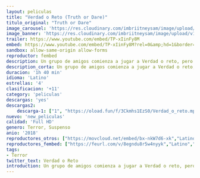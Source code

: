 ```yaml
---
layout: peliculas
title: "Verdad o Reto (Truth or Dare)"
titulo_original: "Truth or Dare"
image_carousel: 'https://res.cloudinary.com/imbriitneysam/image/upload/v1545359572/verdad-poster-min.jpg'
image_banner: 'https://res.cloudinary.com/imbriitneysam/image/upload/v1545359571/verdad-banner-min.jpg'
trailer: https://www.youtube.com/embed/TP-xIinFy8M
embed: https://www.youtube.com/embed/TP-xIinFy8M?rel=0&amp;hd=1&border=0&wmode=opaque&enablejsapi=1&modestbranding=1&controls=1&showinfo=1
sandbox: allow-same-origin allow-forms
reproductor: fembed
description: Un grupo de amigos comienza a jugar a Verdad o reto, pero rápidamente descubren que algo que empezó de forma inocente se ha vuelto peligroso. Si no siguen las normas o se niegan a jugar, serán poseídos por un demonio que les obligará a matar, a sí mismos o a los demás. El grupo tratará de hacerlo lo más seguro posible eligiendo siempre la verdad, pero el juego tomará el control y les forzará a realizar las pruebas más horribles que se puedan imaginar. Una vez que el juego empieza, los jugadores no podrán parar de jugar, por lo que la única forma de sobrevivir es pasarle el juego a otra persona.
description_corta: Un grupo de amigos comienza a jugar a Verdad o reto, pero rápidamente descubren que algo que empezó de forma inocente se ha vuelto peligroso. Si no siguen las normas o se niegan a jugar, serán poseídos por un demonio que les...
duracion: '1h 40 min'
idioma: 'Latino'
estrellas: '4'
clasificacion: '+11'
category: 'peliculas'
descargas: 'yes'
descargas2:
    descarga-1: ["1", "https://oload.fun/f/3Ckmhs1EzS0/Verdad_o_reto.mp4", "https://www.google.com/s2/favicons?domain=openload.co","OpenLoad","https://res.cloudinary.com/imbriitneysam/image/upload/v1541473684/mexico.png", "Latino", "Full HD"]
nuevo: 'new_peliculas'
calidad: 'Full HD'
genero: Terror, Suspenso
anio: '2018'
reproductores_otros: ["https://movcloud.net/embed/bx-nkW7d6-xk","Latino","https://gdriveplayer.io/embed2.php?link=ZcviwerhtFNHHt2vsYTIOAQTWgsyXWNz7hhfPi98Ks1%252FwU2c56wa%252BxvuHd8B%252Bb0t5vOE1NvEr1fArY5rkVZxSpfdjembnP6piDaI%252BvDBeRP1xLP39rdoKfXEn88OWt3JvLebYfZ4%252BX%252FAJ99V29Ct%252BldLireuFNrKicwsnkiUVAeWLx8r%252BORnwZbz1pqN37E5vjRNfLLMOM2G7%252B4s6TKAZ3","Latino"]
reproductores_fembed: ["https://feurl.com/v/8egndu8r5w4nyyk","Latino","https://feurl.com/v/60jr3c0z8xzgx1p","Latino","https://feurl.com/v/5wmenhd7zxz45mg","Latino"]
tags:
- Terror
twitter_text: Verdad o Reto
introduction: Un grupo de amigos comienza a jugar a Verdad o reto, pero rápidamente descubren que algo que empezó de forma inocente se ha vuelto peligroso. Si no siguen las normas o se niegan a jugar, serán poseídos por un demonio que les...
---
```



 








